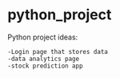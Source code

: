 # python_project

Python project ideas:

    -Login page that stores data
    -data analytics page
    -stock prediction app
